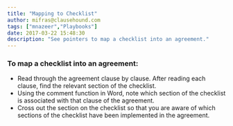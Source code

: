 ```yaml
---
title: "Mapping to Checklist"
author: mifras@clausehound.com
tags: ["mnazeer","Playbooks"]
date: 2017-03-22 15:48:30
description: "See pointers to map a checklist into an agreement."
---
```


### To map a checklist into an agreement:

- Read through the agreement clause by clause. After reading each clause, find the relevant section of the checklist.
- Using the comment function in Word, note which section of the checklist is associated with that clause of the agreement.
- Cross out the section on the checklist so that you are aware of which sections of the checklist have been implemented in the agreement.

 
